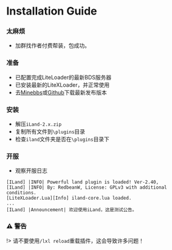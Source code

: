 # Installation Guide

### 太麻烦

 - 加群找作者付费帮装，包成功。

### 准备

 - 已配置完成LiteLoader的最新BDS服务器
 - 已安装最新的LiteXLoader，并正常使用
 - 去[Minebbs](https://www.minebbs.com/resources/iland-gui-30.2162/)或[Github](https://github.com/LiteLDev-LXL/iLand-Core/releases)下载最新发布版本

### 安装

 - 解压`iLand-2.x.zip`
 - 复制所有文件到`\plugins`目录
 - 检查`iland`文件夹是否在`\plugins`目录下

### 开服

 - 观察开服日志

```
[ILand] |INFO| Powerful land plugin is loaded! Ver-2.40,
[ILand] |INFO| By: RedbeanW, License: GPLv3 with additional conditions.
[LiteXLoader.Lua][Info] iland-core.lua loaded.
...
[ILand] |Announcement| 欢迎使用iLand，这是测试公告。
```

### **⚠ 警告**

!> 请不要使用`/lxl reload`重载插件，这会导致许多问题！